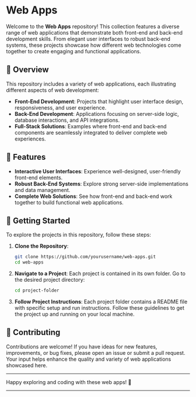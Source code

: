 # Web Apps

Welcome to the **Web Apps** repository! This collection features a diverse range of web applications that demonstrate both front-end and back-end development skills. From elegant user interfaces to robust back-end systems, these projects showcase how different web technologies come together to create engaging and functional applications.

## 📁 Overview

This repository includes a variety of web applications, each illustrating different aspects of web development:

- **Front-End Development**: Projects that highlight user interface design, responsiveness, and user experience.
- **Back-End Development**: Applications focusing on server-side logic, database interactions, and API integrations.
- **Full-Stack Solutions**: Examples where front-end and back-end components are seamlessly integrated to deliver complete web experiences.

## 🌟 Features

- **Interactive User Interfaces**: Experience well-designed, user-friendly front-end elements.
- **Robust Back-End Systems**: Explore strong server-side implementations and data management.
- **Complete Web Solutions**: See how front-end and back-end work together to build functional web applications.

## 🚀 Getting Started

To explore the projects in this repository, follow these steps:

1. **Clone the Repository**:
    ```bash
    git clone https://github.com/yourusername/web-apps.git
    cd web-apps
    ```

2. **Navigate to a Project**:
    Each project is contained in its own folder. Go to the desired project directory:
    ```bash
    cd project-folder
    ```

3. **Follow Project Instructions**:
    Each project folder contains a README file with specific setup and run instructions. Follow these guidelines to get the project up and running on your local machine.

## 🤝 Contributing

Contributions are welcome! If you have ideas for new features, improvements, or bug fixes, please open an issue or submit a pull request. Your input helps enhance the quality and variety of web applications showcased here.

---

Happy exploring and coding with these web apps! 🚀

---
